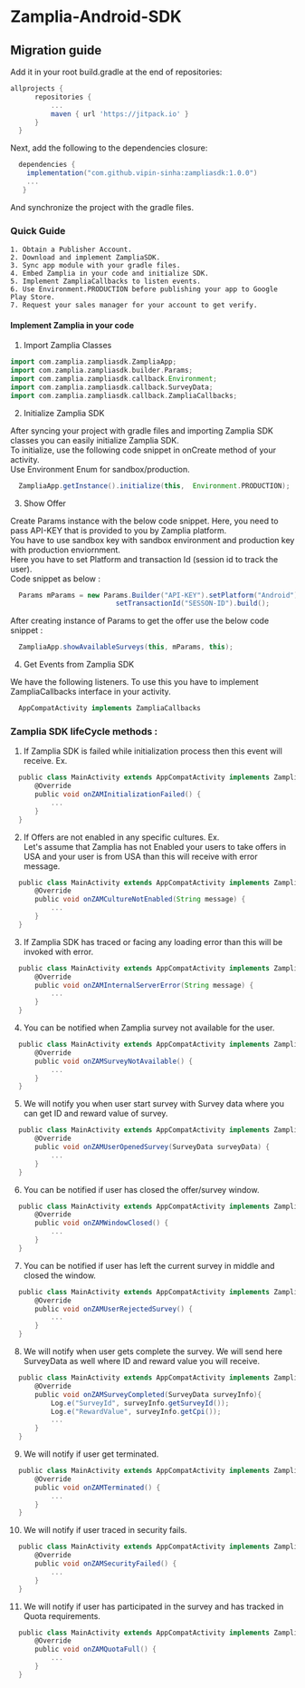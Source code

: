 # Zamplia-Android-SDK


## Migration guide

Add it in your root build.gradle at the end of repositories:


  ```groovy
  allprojects {
		repositories {
			...
			maven { url 'https://jitpack.io' }
		}
	}
  ```
  Next, add the following to the dependencies closure:

  ```groovy
    dependencies {
      implementation("com.github.vipin-sinha:zampliasdk:1.0.0")
      ...
     }
  ```

  And synchronize the project with the gradle files.

### Quick Guide

    1. Obtain a Publisher Account.
    2. Download and implement ZampliaSDK.
    3. Sync app module with your gradle files.
    4. Embed Zamplia in your code and initialize SDK.
    5. Implement ZampliaCallbacks to listen events.
    6. Use Environment.PRODUCTION before publishing your app to Google Play Store.
    7. Request your sales manager for your account to get verify.

#### Implement Zamplia in your code

1. Import Zamplia Classes


  ```groovy
  import com.zamplia.zampliasdk.ZampliaApp;
  import com.zamplia.zampliasdk.builder.Params;
  import com.zamplia.zampliasdk.callback.Environment;
  import com.zamplia.zampliasdk.callback.SurveyData;
  import com.zamplia.zampliasdk.callback.ZampliaCallbacks;
  ```


2. Initialize Zamplia SDK

After syncing your project with gradle files and importing Zamplia SDK classes you can easily initialize Zamplia SDK. <br/>To initialize, use the following code snippet in onCreate method of your activity. <br/>Use Environment Enum for sandbox/production.  


  ```groovy
    ZampliaApp.getInstance().initialize(this,  Environment.PRODUCTION);
  ```
    
3. Show Offer

Create Params instance with the below code snippet. Here, you need to pass API-KEY that is provided to you by Zamplia platform. <br/>You have to use sandbox key with sandbox environment and production key with production enviornment. <br/>Here you have to set Platform and transaction Id (session id to track the user). <br/>Code snippet as below :


  ```groovy
    Params mParams = new Params.Builder("API-KEY").setPlatform("Android").
                            setTransactionId("SESSON-ID").build();
  ```

After creating instance of Params to get the offer use the below code snippet : 


  ```groovy
    ZampliaApp.showAvailableSurveys(this, mParams, this);
  ```

4. Get Events from Zamplia SDK

We have the following listeners. To use this you have to implement ZampliaCallbacks interface in your activity.


  ```groovy
    AppCompatActivity implements ZampliaCallbacks
  ```

### Zamplia SDK lifeCycle methods : 

1. If Zamplia SDK is failed while initialization process then this event will receive. Ex.

  ```groovy
    public class MainActivity extends AppCompatActivity implements ZampliaCallbacks {
        @Override
        public void onZAMInitializationFailed() {
            ...
        }
    }
  ```

2. If Offers are not enabled in any specific cultures. Ex. <br/>Let's assume that Zamplia has not Enabled your users to take offers in USA and your user is from USA than this will receive with error message.


  ```groovy
    public class MainActivity extends AppCompatActivity implements ZampliaCallbacks {
        @Override
        public void onZAMCultureNotEnabled(String message) {
            ...
        }
    }
  ```

3. If Zamplia SDK has traced or facing any loading error than this will be invoked with error.

  ```groovy
    public class MainActivity extends AppCompatActivity implements ZampliaCallbacks {
        @Override
        public void onZAMInternalServerError(String message) {
            ...
        }
    }
  ```


4. You can be notified when Zamplia survey not available for the user.

  ```groovy
    public class MainActivity extends AppCompatActivity implements ZampliaCallbacks {
        @Override
        public void onZAMSurveyNotAvailable() {
            ...
        }
    }
  ```


5. We will notify you when user start survey with Survey data where you can get ID and reward value of survey.

  ```groovy
    public class MainActivity extends AppCompatActivity implements ZampliaCallbacks {
        @Override
        public void onZAMUserOpenedSurvey(SurveyData surveyData) {
            ...
        }
    }
  ```


6. You can be notified if user has closed the offer/survey window.

  ```groovy
    public class MainActivity extends AppCompatActivity implements ZampliaCallbacks {
        @Override
        public void onZAMWindowClosed() {
            ...
        }
    }
  ```


7. You can be notified if user has left the current survey in middle and closed the window.

  ```groovy
    public class MainActivity extends AppCompatActivity implements ZampliaCallbacks {
        @Override
        public void onZAMUserRejectedSurvey() {
            ...
        }
    }
  ```


8. We will notify when user gets complete the survey. We will send here SurveyData as well where ID and reward value you will receive.

  ```groovy
    public class MainActivity extends AppCompatActivity implements ZampliaCallbacks {
        @Override
        public void onZAMSurveyCompleted(SurveyData surveyInfo){
            Log.e("SurveyId", surveyInfo.getSurveyId());
            Log.e("RewardValue", surveyInfo.getCpi());
            ...
        }
    }
  ```


9. We will notify if user get terminated.

  ```groovy
    public class MainActivity extends AppCompatActivity implements ZampliaCallbacks {
        @Override
        public void onZAMTerminated() {
            ...
        }
    }
  ```


10. We will notify if user traced in security fails.

  ```groovy
    public class MainActivity extends AppCompatActivity implements ZampliaCallbacks {
        @Override
        public void onZAMSecurityFailed() {
            ...
        }
    }
  ```


11. We will notify if user has participated in the survey and has tracked in Quota requirements.

  ```groovy
    public class MainActivity extends AppCompatActivity implements ZampliaCallbacks {
        @Override
        public void onZAMQuotaFull() {
            ...
        }
    }
  ```


